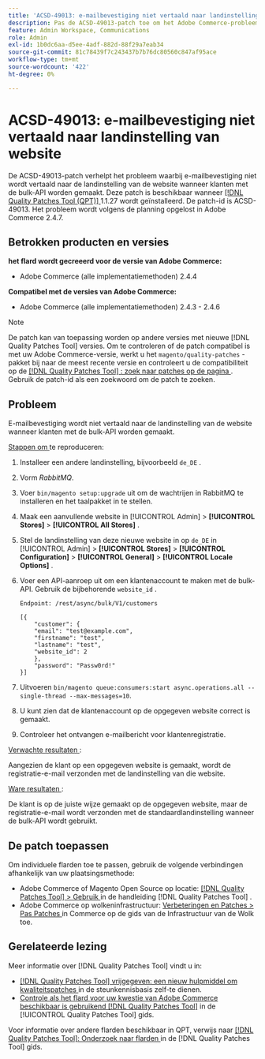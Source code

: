 ```yaml
---
title: 'ACSD-49013: e-mailbevestiging niet vertaald naar landinstelling van website'
description: Pas de ACSD-49013-patch toe om het Adobe Commerce-probleem op te lossen, waarbij e-mailbevestiging niet naar de landinstelling van de website wordt vertaald wanneer klanten met de bulk-API worden gemaakt.
feature: Admin Workspace, Communications
role: Admin
exl-id: 1b0dc6aa-d5ee-4adf-882d-88f29a7eab34
source-git-commit: 81c78439f7c243437b7b76dc80560c847af95ace
workflow-type: tm+mt
source-wordcount: '422'
ht-degree: 0%

---
```


# ACSD-49013: e-mailbevestiging niet vertaald naar landinstelling van website

De ACSD-49013-patch verhelpt het probleem waarbij e-mailbevestiging niet wordt vertaald naar de landinstelling van de website wanneer klanten met de bulk-API worden gemaakt. Deze patch is beschikbaar wanneer [[!DNL Quality Patches Tool (QPT)] ](https://experienceleague.adobe.com/nl/docs/commerce-knowledge-base/kb/announcements/commerce-announcements/magento-quality-patches-released-new-tool-to-self-serve-quality-patches) 1.1.27 wordt geïnstalleerd. De patch-id is ACSD-49013. Het probleem wordt volgens de planning opgelost in Adobe Commerce 2.4.7.

## Betrokken producten en versies

**het flard wordt gecreeerd voor de versie van Adobe Commerce:**

* Adobe Commerce (alle implementatiemethoden) 2.4.4

**Compatibel met de versies van Adobe Commerce:**

* Adobe Commerce (alle implementatiemethoden) 2.4.3 - 2.4.6

>[!NOTE]
>
>De patch kan van toepassing worden op andere versies met nieuwe [!DNL Quality Patches Tool] versies. Om te controleren of de patch compatibel is met uw Adobe Commerce-versie, werkt u het `magento/quality-patches` -pakket bij naar de meest recente versie en controleert u de compatibiliteit op de [[!DNL Quality Patches Tool] : zoek naar patches op de pagina ](https://experienceleague.adobe.com/tools/commerce-quality-patches/index.html?lang=nl-NL) . Gebruik de patch-id als een zoekwoord om de patch te zoeken.

## Probleem

E-mailbevestiging wordt niet vertaald naar de landinstelling van de website wanneer klanten met de bulk-API worden gemaakt.

<u> Stappen om </u> te reproduceren:

1. Installeer een andere landinstelling, bijvoorbeeld `de_DE` .
1. Vorm *RabbitMQ*.
1. Voer `bin/magento setup:upgrade` uit om de wachtrijen in RabbitMQ te installeren en het taalpakket in te stellen.
1. Maak een aanvullende website in [!UICONTROL Admin] > **[!UICONTROL Stores]** > **[!UICONTROL All Stores]** .
1. Stel de landinstelling van deze nieuwe website in op `de_DE` in [!UICONTROL Admin] > **[!UICONTROL Stores]** > **[!UICONTROL Configuration]** > **[!UICONTROL General]** > **[!UICONTROL Locale Options]** .
1. Voer een API-aanroep uit om een klantenaccount te maken met de bulk-API. Gebruik de bijbehorende `website_id` .

   `Endpoint: /rest/async/bulk/V1/customers`

   ```
   [{
       "customer": {
       "email": "test@example.com",
       "firstname": "test",
       "lastname": "test",
       "website_id": 2
       },
       "password": "Passw0rd!"
   }]
   ```

1. Uitvoeren `bin/magento queue:consumers:start async.operations.all --single-thread --max-messages=10`.
1. U kunt zien dat de klantenaccount op de opgegeven website correct is gemaakt.
1. Controleer het ontvangen e-mailbericht voor klantenregistratie.

<u> Verwachte resultaten </u>:

Aangezien de klant op een opgegeven website is gemaakt, wordt de registratie-e-mail verzonden met de landinstelling van die website.

<u> Ware resultaten </u>:

De klant is op de juiste wijze gemaakt op de opgegeven website, maar de registratie-e-mail wordt verzonden met de standaardlandinstelling wanneer de bulk-API wordt gebruikt.

## De patch toepassen

Om individuele flarden toe te passen, gebruik de volgende verbindingen afhankelijk van uw plaatsingsmethode:

* Adobe Commerce of Magento Open Source op locatie: [[!DNL Quality Patches Tool]  > Gebruik ](/help/tools/quality-patches-tool/usage.md) in de handleiding [!DNL Quality Patches Tool] .
* Adobe Commerce op wolkeninfrastructuur: [ Verbeteringen en Patches > Pas Patches ](https://experienceleague.adobe.com/docs/commerce-cloud-service/user-guide/develop/upgrade/apply-patches.html?lang=nl-NL) in Commerce op de gids van de Infrastructuur van de Wolk toe.

## Gerelateerde lezing

Meer informatie over [!DNL Quality Patches Tool] vindt u in:

* [[!DNL Quality Patches Tool]  vrijgegeven: een nieuw hulpmiddel om kwaliteitspatches ](https://experienceleague.adobe.com/nl/docs/commerce-knowledge-base/kb/announcements/commerce-announcements/magento-quality-patches-released-new-tool-to-self-serve-quality-patches) in de steunkennisbasis zelf-te dienen.
* [ Controle als het flard voor uw kwestie van Adobe Commerce beschikbaar is gebruikend  [!DNL Quality Patches Tool]](/help/tools/quality-patches-tool/patches-available-in-qpt/check-patch-for-magento-issue-with-magento-quality-patches.md) in de [!UICONTROL Quality Patches Tool] gids.


Voor informatie over andere flarden beschikbaar in QPT, verwijs naar [[!DNL Quality Patches Tool]: Onderzoek naar flarden ](https://experienceleague.adobe.com/tools/commerce-quality-patches/index.html?lang=nl-NL) in de [!DNL Quality Patches Tool] gids.
